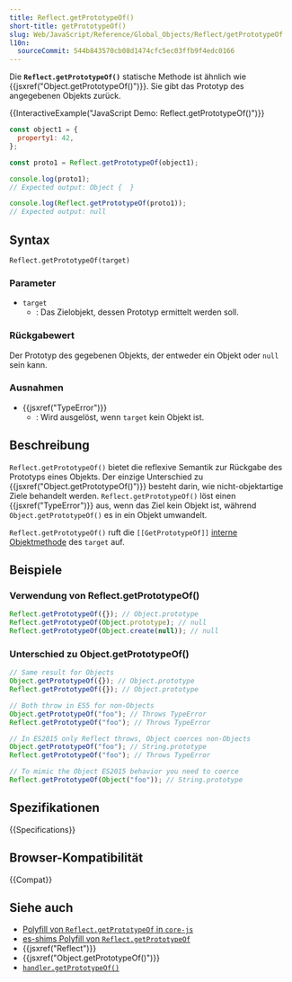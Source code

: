 ```yaml
---
title: Reflect.getPrototypeOf()
short-title: getPrototypeOf()
slug: Web/JavaScript/Reference/Global_Objects/Reflect/getPrototypeOf
l10n:
  sourceCommit: 544b843570cb08d1474cfc5ec03ffb9f4edc0166
---
```


Die **`Reflect.getPrototypeOf()`** statische Methode ist ähnlich wie {{jsxref("Object.getPrototypeOf()")}}. Sie gibt das Prototyp des angegebenen Objekts zurück.

{{InteractiveExample("JavaScript Demo: Reflect.getPrototypeOf()")}}

```js interactive-example
const object1 = {
  property1: 42,
};

const proto1 = Reflect.getPrototypeOf(object1);

console.log(proto1);
// Expected output: Object {  }

console.log(Reflect.getPrototypeOf(proto1));
// Expected output: null
```

## Syntax

```js-nolint
Reflect.getPrototypeOf(target)
```

### Parameter

- `target`
  - : Das Zielobjekt, dessen Prototyp ermittelt werden soll.

### Rückgabewert

Der Prototyp des gegebenen Objekts, der entweder ein Objekt oder `null` sein kann.

### Ausnahmen

- {{jsxref("TypeError")}}
  - : Wird ausgelöst, wenn `target` kein Objekt ist.

## Beschreibung

`Reflect.getPrototypeOf()` bietet die reflexive Semantik zur Rückgabe des Prototyps eines Objekts. Der einzige Unterschied zu {{jsxref("Object.getPrototypeOf()")}} besteht darin, wie nicht-objektartige Ziele behandelt werden. `Reflect.getPrototypeOf()` löst einen {{jsxref("TypeError")}} aus, wenn das Ziel kein Objekt ist, während `Object.getPrototypeOf()` es in ein Objekt umwandelt.

`Reflect.getPrototypeOf()` ruft die `[[GetPrototypeOf]]` [interne Objektmethode](/de/docs/Web/JavaScript/Reference/Global_Objects/Proxy#object_internal_methods) des `target` auf.

## Beispiele

### Verwendung von Reflect.getPrototypeOf()

```js
Reflect.getPrototypeOf({}); // Object.prototype
Reflect.getPrototypeOf(Object.prototype); // null
Reflect.getPrototypeOf(Object.create(null)); // null
```

### Unterschied zu Object.getPrototypeOf()

```js
// Same result for Objects
Object.getPrototypeOf({}); // Object.prototype
Reflect.getPrototypeOf({}); // Object.prototype

// Both throw in ES5 for non-Objects
Object.getPrototypeOf("foo"); // Throws TypeError
Reflect.getPrototypeOf("foo"); // Throws TypeError

// In ES2015 only Reflect throws, Object coerces non-Objects
Object.getPrototypeOf("foo"); // String.prototype
Reflect.getPrototypeOf("foo"); // Throws TypeError

// To mimic the Object ES2015 behavior you need to coerce
Reflect.getPrototypeOf(Object("foo")); // String.prototype
```

## Spezifikationen

{{Specifications}}

## Browser-Kompatibilität

{{Compat}}

## Siehe auch

- [Polyfill von `Reflect.getPrototypeOf` in `core-js`](https://github.com/zloirock/core-js#ecmascript-reflect)
- [es-shims Polyfill von `Reflect.getPrototypeOf`](https://www.npmjs.com/package/reflect.getprototypeof)
- {{jsxref("Reflect")}}
- {{jsxref("Object.getPrototypeOf()")}}
- [`handler.getPrototypeOf()`](/de/docs/Web/JavaScript/Reference/Global_Objects/Proxy/Proxy/getPrototypeOf)
